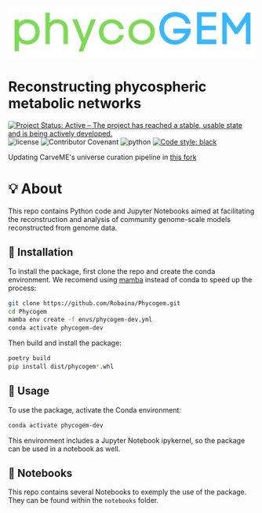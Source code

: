![logo](docs/images/phycogem_logo.png)
<br>

# Reconstructing phycospheric metabolic networks

[![Project Status: Active – The project has reached a stable, usable state and is being actively developed.](https://www.repostatus.org/badges/latest/active.svg)](https://www.repostatus.org/#active)
![license](https://img.shields.io/github/license/Robaina/Pynteny)
![Contributor Covenant](https://img.shields.io/badge/Contributor%20Covenant-v2.0%20adopted-ff69b4)
![python](https://img.shields.io/badge/Python-3.11-blue)
[![Code style: black](https://img.shields.io/badge/code%20style-black-000000.svg)](https://github.com/psf/black)


Updating CarveME's universe curation pipeline in [this fork](https://github.com/Robaina/carveme_expanded_universe)


# :bulb: About

This repo contains Python code and Jupyter Notebooks aimed at facilitating the reconstruction and analysis of community genome-scale models reconstructed from genome data.

## :wrench: Installation

To install the package, first clone the repo and create the conda environment. We recomend using [mamba](https://mamba.readthedocs.io/en/latest/user_guide/mamba.html) instead of conda to speed up the process:

```bash
git clone https://github.com/Robaina/Phycogem.git
cd Phycogem
mamba env create -f envs/phycogem-dev.yml
conda activate phycogem-dev
```

Then build and install the package:

```bash
poetry build
pip install dist/phycogem*.whl
```

## :rocket: Usage

To use the package, activate the Conda environment:

```bash
conda activate phycogem-dev
```

This environment includes a Jupyter Notebook ipykernel, so the package can be used in a notebook as well.

## :notebook_with_decorative_cover: Notebooks

This repo contains several Notebooks to exemply the use of the package. They can be found within the `notebooks` folder.